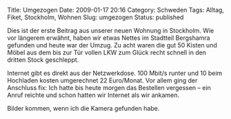 Title: Umgezogen
Date: 2009-01-17 20:16
Category: Schweden
Tags: Alltag, Fiket, Stockholm, Wohnen
Slug: umgezogen
Status: published

Dies ist der erste Beitrag aus unserer neuen Wohnung in Stockholm. Wie
vor längerem erwähnt, haben wir etwas Nettes im Stadtteil Bergshamra
gefunden und heute war der Umzug. Zu acht waren die gut 50 Kisten und
Möbel aus dem bis zur Tür vollen LKW zum Glück recht schnell in den
dritten Stock geschleppt.

Internet gibt es direkt aus der Netzwerkdose. 100 Mbit/s runter und 10
beim Hochladen kosten umgerechnet 22 Euro/Monat. Vor allem ging der
Anschluss fix: Ich hatte bis heute morgen das Bestellen vergessen – ein
Anruf reichte und schon hatten wir Internet als wir ankamen.

Bilder kommen, wenn ich die Kamera gefunden habe.

